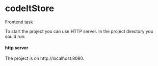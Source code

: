 # codeItStore
Frontend task

To start the project you can use HTTP server.
In the project directory you sould run:
#### http server

The project is on http://localhost:8080. 

